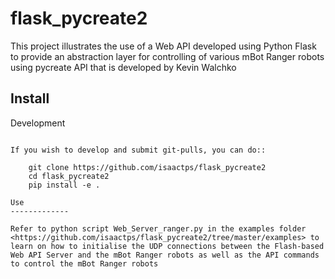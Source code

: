 # flask_pycreate2
This project illustrates the use of a Web API developed using Python Flask to provide an abstraction layer for controlling of various mBot Ranger robots using pycreate API that is developed by Kevin Walchko

Install
------------

Development
~~~~~~~~~~~~~

If you wish to develop and submit git-pulls, you can do::

	git clone https://github.com/isaactps/flask_pycreate2
	cd flask_pycreate2
	pip install -e .

Use
-------------

Refer to python script Web_Server_ranger.py in the examples folder <https://github.com/isaactps/flask_pycreate2/tree/master/examples> to learn on how to initialise the UDP connections between the Flash-based Web API Server and the mBot Ranger robots as well as the API commands to control the mBot Ranger robots
